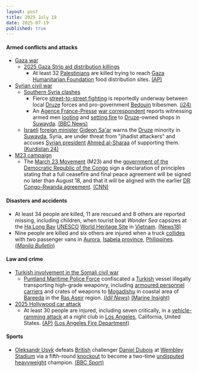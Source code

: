 ```yaml
---
layout: post
title: 2025 July 19
date: 2025-07-19
published: true
---
```



#### Armed conflicts and attacks

* [Gaza war](https://en.wikipedia.org/wiki/Gaza_war "Gaza war")
  * [2025 Gaza Strip aid distribution killings](https://en.wikipedia.org/wiki/2025_Gaza_Strip_aid_distribution_killings "2025 Gaza Strip aid distribution killings")
    * At least 32 [Palestinians](https://en.wikipedia.org/wiki/Palestinians "Palestinians") are killed trying to reach [Gaza Humanitarian Foundation](https://en.wikipedia.org/wiki/Gaza_Humanitarian_Foundation "Gaza Humanitarian Foundation") food distribution sites. [(AP)](https://apnews.com/article/israel-hamas-gaza-ghf-mideast-war-e3eead77195dc9c4dd07ac5fe640d00e)
* [Syrian civil war](https://en.wikipedia.org/wiki/Syrian_civil_war "Syrian civil war")
  * [Southern Syria clashes](https://en.wikipedia.org/wiki/Southern_Syria_clashes_%28July_2025%E2%80%93present%29 "Southern Syria clashes (July 2025–present)")
    * Fierce [street-to-street fighting](https://en.wikipedia.org/wiki/Urban_warfare "Urban warfare") is reportedly underway between local [Druze](https://en.wikipedia.org/wiki/Druze_in_Syria "Druze in Syria") forces and pro-government [Bedouin](https://en.wikipedia.org/wiki/Bedouin "Bedouin") tribesmen. [(i24)](https://www.i24news.tv/en/news/middle-east/levant-turkey/artc-fierce-fighting-on-ongoing-in-syria-s-suweida-despite-declarations-of-ceasefire)
    * An [Agence France-Presse](https://en.wikipedia.org/wiki/Agence_France-Presse "Agence France-Presse") [war correspondent](https://en.wikipedia.org/wiki/War_correspondent "War correspondent") reports witnessing armed men [looting](https://en.wikipedia.org/wiki/Looting "Looting") and [setting fire](https://en.wikipedia.org/wiki/Arson "Arson") to [Druze](https://en.wikipedia.org/wiki/Druze "Druze")-owned shops in [Suwayda](https://en.wikipedia.org/wiki/Suwayda "Suwayda"). [(BBC News)](https://www.bbc.co.uk/news/articles/c0m87d4p9gvo)
  * [Israeli](https://en.wikipedia.org/wiki/Israel "Israel") [foreign minister](https://en.wikipedia.org/wiki/Ministry_of_Foreign_Affairs_%28Israel%29 "Ministry of Foreign Affairs (Israel)") [Gideon Sa'ar](https://en.wikipedia.org/wiki/Gideon_Sa%27ar "Gideon Sa'ar") warns the [Druze](https://en.wikipedia.org/wiki/Druze "Druze") minority in [Suwayda](https://en.wikipedia.org/wiki/Suwayda_Governorate "Suwayda Governorate"), Syria, are under threat from "jihadist attackers" and accuses [Syrian president](https://en.wikipedia.org/wiki/President_of_Syria "President of Syria") [Ahmed al-Sharaa](https://en.wikipedia.org/wiki/Ahmed_al-Sharaa "Ahmed al-Sharaa") of supporting them. [(Kurdistan 24)](https://www.kurdistan24.net/en/story/852708/israel-warns-minorities-in-grave-danger-under-new-syrian-leadership)
* [M23 campaign](https://en.wikipedia.org/wiki/M23_campaign_%282022%E2%80%93present%29 "M23 campaign (2022–present)")
  * The [March 23 Movement](https://en.wikipedia.org/wiki/March_23_Movement "March 23 Movement") (M23) and the [government of the Democratic Republic of the Congo](https://en.wikipedia.org/wiki/Government_of_the_Democratic_Republic_of_the_Congo "Government of the Democratic Republic of the Congo") sign a declaration of principles stating that a full ceasefire and final peace agreement will be signed no later than August 18, and that it will be aligned with the earlier [DR Congo–Rwanda agreement](https://en.wikipedia.org/wiki/2025_Democratic_Republic_of_the_Congo%E2%80%93Rwanda_peace_agreement "2025 Democratic Republic of the Congo–Rwanda peace agreement"). [(CNN)](https://www.cnn.com/2025/07/19/africa/congo-rwanda-m23-rebels-ceasefire-intl)

#### Disasters and accidents

* At least 34 people are killed, 11 are rescued and 8 others are reported missing, including children, when tourist boat *Wonder Sea* capsizes at the [Hạ Long Bay](https://en.wikipedia.org/wiki/H%E1%BA%A1_Long_Bay "Hạ Long Bay") [UNESCO](https://en.wikipedia.org/wiki/UNESCO "UNESCO") [World Heritage Site](https://en.wikipedia.org/wiki/World_Heritage_Site "World Heritage Site") in [Vietnam](https://en.wikipedia.org/wiki/Vietnam "Vietnam"). [(News18)](https://www.news18.com/world/at-least-34-killed-children-among-tourists-missing-as-boat-capsizes-in-vietnams-ha-long-bay-ws-l-9451165.html)
* Nine people are killed and six others are injured when a truck [collides](https://en.wikipedia.org/wiki/Traffic_collision "Traffic collision") with two passenger vans in [Aurora](https://en.wikipedia.org/wiki/Aurora%2C_Isabela "Aurora, Isabela"), [Isabela province](https://en.wikipedia.org/wiki/Isabela_%28province%29 "Isabela (province)"), [Philippines](https://en.wikipedia.org/wiki/Philippines "Philippines"). [(*Manila Bulletin*)](https://mb.com.ph/2025/07/19/8-killed-4-injured-in-3-vehicle-crash-in-isabela)

#### Law and crime

* [Turkish involvement in the Somali civil war](https://en.wikipedia.org/wiki/Turkish_involvement_in_the_Somali_civil_war "Turkish involvement in the Somali civil war")
  * [Puntland Maritime Police Force](https://en.wikipedia.org/wiki/Puntland_Maritime_Police_Force "Puntland Maritime Police Force") confiscated a [Turkish](https://en.wikipedia.org/wiki/Turkey "Turkey") vessel illegally transporting high-grade weaponry, including [armoured personnel carriers](https://en.wikipedia.org/wiki/Armoured_personnel_carriers "Armoured personnel carriers") and crates of weapons to [Mogadishu](https://en.wikipedia.org/wiki/Mogadishu "Mogadishu") in coastal area of [Bareeda](https://en.wikipedia.org/wiki/Bareeda_District "Bareeda District") in the [Ras Aseir](https://en.wikipedia.org/wiki/Ras_Aseir "Ras Aseir") region. [(*Idil News*)](https://www.idilnews.com/turkish-weapons-smuggling-plot-to-mogadishu-foiled-by-puntland-marine-force/?preview=true) [(Marine Insight)](https://www.marineinsight.com/shipping-news/puntland-intercepts-cargo-ship-carrying-weapons-to-mogadishu/)
* [2025 Hollywood car attack](https://en.wikipedia.org/wiki/2025_Hollywood_car_attack "2025 Hollywood car attack")
  * At least 30 people are injured, including seven critically, in a [vehicle-ramming attack](https://en.wikipedia.org/wiki/Vehicle-ramming_attack "Vehicle-ramming attack") at a night club in [Los Angeles](https://en.wikipedia.org/wiki/Los_Angeles "Los Angeles"), California, United States. [(AP)](https://apnews.com/article/los-angeles-car-into-crowd-east-hollywood-74109553b3f12ded236dc4e2d72c919b) [(Los Angeles Fire Department)](https://lafd.org/alert/updated-traffic-multiple-patients-07192025-inc0120)

#### Sports

* [Oleksandr Usyk](https://en.wikipedia.org/wiki/Oleksandr_Usyk "Oleksandr Usyk") defeats [British](https://en.wikipedia.org/wiki/United_Kingdom "United Kingdom") challenger [Daniel Dubois](https://en.wikipedia.org/wiki/Daniel_Dubois "Daniel Dubois") at [Wembley Stadium](https://en.wikipedia.org/wiki/Wembley_Stadium "Wembley Stadium") via a fifth-round [knockout](https://en.wikipedia.org/wiki/Knockout "Knockout") to become a two-time [undisputed](https://en.wikipedia.org/wiki/Undisputed_championship_%28boxing%29 "Undisputed championship (boxing)") [heavyweight](https://en.wikipedia.org/wiki/Heavyweight "Heavyweight") champion. [(BBC Sport)](https://www.bbc.co.uk/sport/boxing/articles/cm2lmd1rj8no)
